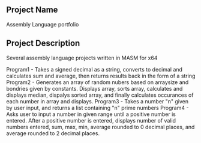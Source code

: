 ## **Project Name**

Assembly Language portfolio

## **Project Description**

Several assembly language projects written in MASM for x64

Program1 - Takes a signed decimal as a string, converts to decimal and calculates sum and average, then returns results back in the form of a string
Program2 - Generates an array of random nubers based on arraysize and bondries given by constants. Displays array, sorts array, calculates and displays median, dispalys sorted array, and finally calculates occurances of each number in array and displays.
Program3 - Takes a number "n" given by user input, and returns a list containing "n" prime numbers
Program4 - Asks user to input a number in given range until a positive number is entered. After a positive number is entered, displays number of valid numbers entered, sum, max, min, average rounded to 0 decimal places, and average rounded to 2 decimal places.